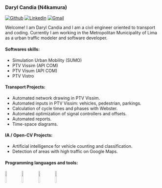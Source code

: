 ### Daryl Candia (N4kamura)

[![Github](https://img.shields.io/badge/-Github-000?style=flat&logo=Github&logoColor=white)](https://github.com/N4kamura)
[![Linkedin](https://img.shields.io/badge/-LinkedIn-blue?style=flat&logo=Linkedin&logoColor=white)](https://www.linkedin.com/in/darylcandia/)
[![Gmail](https://img.shields.io/badge/-Gmail-c14438?style=flat&logo=Gmail&logoColor=white)](mailto:dacani97@gmail.com)

Welcome! I am Daryl Candia and I am a civil engineer oriented to transport and coding.
Currently I am working in the Metropolitan Municipality of Lima as a urban traffic modeler and software developer.

#### Softwares skills:
- Simulation Urban Mobility (SUMO)
- PTV Vissim (API COM)
- PTV Visum (API COM)
- PTV Vistro

#### Transport Projects:
- Automated network drawing in PTV Vissim.
- Automated inputs in PTV Vissim: vehicles, pedestrian, parkings.
- Calculation of cycle times and phases with Webster.
- Automated optimization of signal controllers and offsets.
- Automated reports.
- Time-space diagrams.

#### IA / Open-CV Projects:
- Artificial intelligence for vehicle counting and classification.
- Detection of areas with high traffic on Google Maps.

#### Programming languages and tools:
<p>
<code><img width="10%" src="https://www.vectorlogo.zone/logos/python/python-ar21.svg"></code>
<code><img width="10%" src="https://www.vectorlogo.zone/logos/mysql/mysql-ar21.svg"></code>
<code><img width="10%" src="https://www.vectorlogo.zone/logos/apache_spark/apache_spark-ar21.svg"></code>
<code><img width="10%" src="https://www.vectorlogo.zone/logos/git-scm/git-scm-ar21.svg"></code>
</p>
